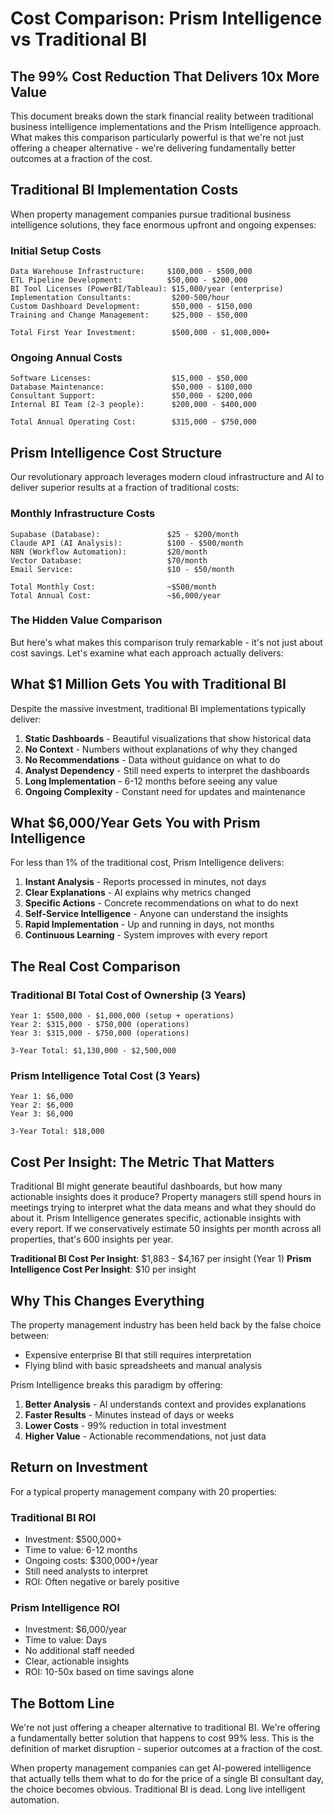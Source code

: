 # Cost Comparison: Prism Intelligence vs Traditional BI

## The 99% Cost Reduction That Delivers 10x More Value

This document breaks down the stark financial reality between traditional business intelligence implementations and the Prism Intelligence approach. What makes this comparison particularly powerful is that we're not just offering a cheaper alternative - we're delivering fundamentally better outcomes at a fraction of the cost.

## Traditional BI Implementation Costs

When property management companies pursue traditional business intelligence solutions, they face enormous upfront and ongoing expenses:

### Initial Setup Costs
```
Data Warehouse Infrastructure:     $100,000 - $500,000
ETL Pipeline Development:          $50,000 - $200,000
BI Tool Licenses (PowerBI/Tableau): $15,000/year (enterprise)
Implementation Consultants:         $200-500/hour
Custom Dashboard Development:       $50,000 - $150,000
Training and Change Management:     $25,000 - $50,000

Total First Year Investment:        $500,000 - $1,000,000+
```

### Ongoing Annual Costs
```
Software Licenses:                  $15,000 - $50,000
Database Maintenance:               $50,000 - $100,000
Consultant Support:                 $50,000 - $200,000
Internal BI Team (2-3 people):      $200,000 - $400,000

Total Annual Operating Cost:        $315,000 - $750,000
```
## Prism Intelligence Cost Structure

Our revolutionary approach leverages modern cloud infrastructure and AI to deliver superior results at a fraction of traditional costs:

### Monthly Infrastructure Costs
```
Supabase (Database):               $25 - $200/month
Claude API (AI Analysis):          $100 - $500/month
N8N (Workflow Automation):         $20/month
Vector Database:                   $70/month
Email Service:                     $10 - $50/month

Total Monthly Cost:                ~$500/month
Total Annual Cost:                 ~$6,000/year
```

### The Hidden Value Comparison

But here's what makes this comparison truly remarkable - it's not just about cost savings. Let's examine what each approach actually delivers:

## What $1 Million Gets You with Traditional BI

Despite the massive investment, traditional BI implementations typically deliver:

1. **Static Dashboards** - Beautiful visualizations that show historical data
2. **No Context** - Numbers without explanations of why they changed
3. **No Recommendations** - Data without guidance on what to do
4. **Analyst Dependency** - Still need experts to interpret the dashboards
5. **Long Implementation** - 6-12 months before seeing any value
6. **Ongoing Complexity** - Constant need for updates and maintenance
## What $6,000/Year Gets You with Prism Intelligence

For less than 1% of the traditional cost, Prism Intelligence delivers:

1. **Instant Analysis** - Reports processed in minutes, not days
2. **Clear Explanations** - AI explains why metrics changed
3. **Specific Actions** - Concrete recommendations on what to do next
4. **Self-Service Intelligence** - Anyone can understand the insights
5. **Rapid Implementation** - Up and running in days, not months
6. **Continuous Learning** - System improves with every report

## The Real Cost Comparison

### Traditional BI Total Cost of Ownership (3 Years)
```
Year 1: $500,000 - $1,000,000 (setup + operations)
Year 2: $315,000 - $750,000 (operations)
Year 3: $315,000 - $750,000 (operations)

3-Year Total: $1,130,000 - $2,500,000
```

### Prism Intelligence Total Cost (3 Years)
```
Year 1: $6,000
Year 2: $6,000
Year 3: $6,000

3-Year Total: $18,000
```

## Cost Per Insight: The Metric That Matters

Traditional BI might generate beautiful dashboards, but how many actionable insights does it produce? Property managers still spend hours in meetings trying to interpret what the data means and what they should do about it.
Prism Intelligence generates specific, actionable insights with every report. If we conservatively estimate 50 insights per month across all properties, that's 600 insights per year.

**Traditional BI Cost Per Insight**: $1,883 - $4,167 per insight (Year 1)
**Prism Intelligence Cost Per Insight**: $10 per insight

## Why This Changes Everything

The property management industry has been held back by the false choice between:
- Expensive enterprise BI that still requires interpretation
- Flying blind with basic spreadsheets and manual analysis

Prism Intelligence breaks this paradigm by offering:
1. **Better Analysis** - AI understands context and provides explanations
2. **Faster Results** - Minutes instead of days or weeks
3. **Lower Costs** - 99% reduction in total investment
4. **Higher Value** - Actionable recommendations, not just data

## Return on Investment

For a typical property management company with 20 properties:

### Traditional BI ROI
- Investment: $500,000+
- Time to value: 6-12 months
- Ongoing costs: $300,000+/year
- Still need analysts to interpret
- ROI: Often negative or barely positive

### Prism Intelligence ROI
- Investment: $6,000/year
- Time to value: Days
- No additional staff needed
- Clear, actionable insights
- ROI: 10-50x based on time savings alone

## The Bottom Line

We're not just offering a cheaper alternative to traditional BI. We're offering a fundamentally better solution that happens to cost 99% less. This is the definition of market disruption - superior outcomes at a fraction of the cost.

When property management companies can get AI-powered intelligence that actually tells them what to do for the price of a single BI consultant day, the choice becomes obvious. Traditional BI is dead. Long live intelligent automation.